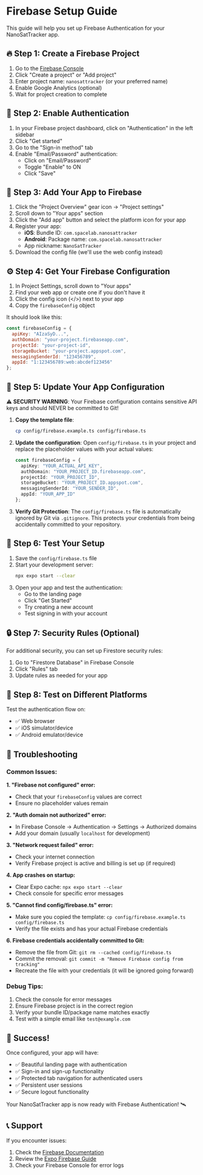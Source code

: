 # Firebase Setup Guide

This guide will help you set up Firebase Authentication for your NanoSatTracker app.

## 🔥 Step 1: Create a Firebase Project

1. Go to the [Firebase Console](https://console.firebase.google.com/)
2. Click "Create a project" or "Add project"
3. Enter project name: `nanosattracker` (or your preferred name)
4. Enable Google Analytics (optional)
5. Wait for project creation to complete

## 🔑 Step 2: Enable Authentication

1. In your Firebase project dashboard, click on "Authentication" in the left sidebar
2. Click "Get started"
3. Go to the "Sign-in method" tab
4. Enable "Email/Password" authentication:
   - Click on "Email/Password"
   - Toggle "Enable" to ON
   - Click "Save"

## 📱 Step 3: Add Your App to Firebase

1. Click the "Project Overview" gear icon → "Project settings"
2. Scroll down to "Your apps" section
3. Click the "Add app" button and select the platform icon for your app
4. Register your app:
   - **iOS**: Bundle ID: `com.spacelab.nanosattracker`
   - **Android**: Package name: `com.spacelab.nanosattracker`
   - App nickname: `NanoSatTracker`
5. Download the config file (we'll use the web config instead)

## ⚙️ Step 4: Get Your Firebase Configuration

1. In Project Settings, scroll down to "Your apps"
2. Find your web app or create one if you don't have it
3. Click the config icon (</>) next to your app
4. Copy the `firebaseConfig` object

It should look like this:
```javascript
const firebaseConfig = {
  apiKey: "AIzaSyD...",
  authDomain: "your-project.firebaseapp.com",
  projectId: "your-project-id",
  storageBucket: "your-project.appspot.com",
  messagingSenderId: "123456789",
  appId: "1:123456789:web:abcdef123456"
};
```

## 🔧 Step 5: Update Your App Configuration

⚠️ **SECURITY WARNING**: Your Firebase configuration contains sensitive API keys and should NEVER be committed to Git!

1. **Copy the template file**:
   ```bash
   cp config/firebase.example.ts config/firebase.ts
   ```

2. **Update the configuration**:
   Open `config/firebase.ts` in your project and replace the placeholder values with your actual values:

   ```typescript
   const firebaseConfig = {
     apiKey: "YOUR_ACTUAL_API_KEY",
     authDomain: "YOUR_PROJECT_ID.firebaseapp.com",
     projectId: "YOUR_PROJECT_ID",
     storageBucket: "YOUR_PROJECT_ID.appspot.com",
     messagingSenderId: "YOUR_SENDER_ID",
     appId: "YOUR_APP_ID"
   };
   ```

3. **Verify Git Protection**:
   The `config/firebase.ts` file is automatically ignored by Git via `.gitignore`. This protects your credentials from being accidentally committed to your repository.

## 🚀 Step 6: Test Your Setup

1. Save the `config/firebase.ts` file
2. Start your development server:
   ```bash
   npx expo start --clear
   ```
3. Open your app and test the authentication:
   - Go to the landing page
   - Click "Get Started"
   - Try creating a new account
   - Test signing in with your account

## 🔒 Step 7: Security Rules (Optional)

For additional security, you can set up Firestore security rules:

1. Go to "Firestore Database" in Firebase Console
2. Click "Rules" tab
3. Update rules as needed for your app

## 📱 Step 8: Test on Different Platforms

Test the authentication flow on:
- ✅ Web browser
- ✅ iOS simulator/device
- ✅ Android emulator/device

## 🐛 Troubleshooting

### Common Issues:

**1. "Firebase not configured" error:**
- Check that your `firebaseConfig` values are correct
- Ensure no placeholder values remain

**2. "Auth domain not authorized" error:**
- In Firebase Console → Authentication → Settings → Authorized domains
- Add your domain (usually `localhost` for development)

**3. "Network request failed" error:**
- Check your internet connection
- Verify Firebase project is active and billing is set up (if required)

**4. App crashes on startup:**
- Clear Expo cache: `npx expo start --clear`
- Check console for specific error messages

**5. "Cannot find config/firebase.ts" error:**
- Make sure you copied the template: `cp config/firebase.example.ts config/firebase.ts`
- Verify the file exists and has your actual Firebase credentials

**6. Firebase credentials accidentally committed to Git:**
- Remove the file from Git: `git rm --cached config/firebase.ts`
- Commit the removal: `git commit -m "Remove Firebase config from tracking"`
- Recreate the file with your credentials (it will be ignored going forward)

### Debug Tips:

1. Check the console for error messages
2. Ensure Firebase project is in the correct region
3. Verify your bundle ID/package name matches exactly
4. Test with a simple email like `test@example.com`

## 🎉 Success!

Once configured, your app will have:
- ✅ Beautiful landing page with authentication
- ✅ Sign-in and sign-up functionality
- ✅ Protected tab navigation for authenticated users
- ✅ Persistent user sessions
- ✅ Secure logout functionality

Your NanoSatTracker app is now ready with Firebase Authentication! 🛰️

## 📞 Support

If you encounter issues:
1. Check the [Firebase Documentation](https://firebase.google.com/docs)
2. Review the [Expo Firebase Guide](https://docs.expo.dev/guides/using-firebase/)
3. Check your Firebase Console for error logs 